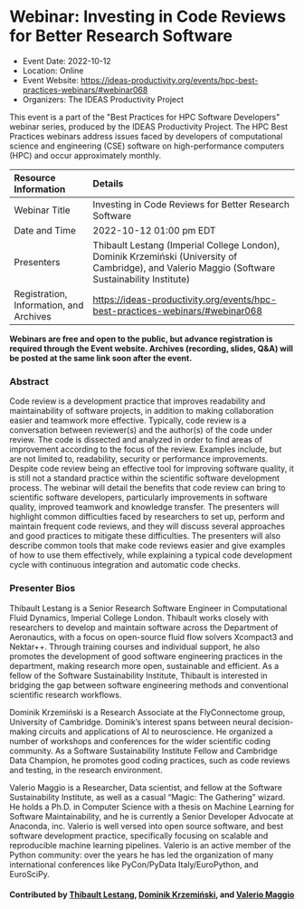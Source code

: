 # Webinar: Investing in Code Reviews for Better Research Software

- Event Date: 2022-10-12
- Location: Online
- Event Website: https://ideas-productivity.org/events/hpc-best-practices-webinars/#webinar068
- Organizers: The IDEAS Productivity Project
			   
This event is a part of the "Best Practices for HPC Software
Developers" webinar series, produced by the IDEAS Productivity
Project. The HPC Best Practices webinars address issues faced by
developers of computational science and engineering (CSE) software on
high-performance computers (HPC) and occur approximately monthly.

Resource Information | Details
:--- | :---			   
Webinar Title | Investing in Code Reviews for Better Research Software
Date and Time | 2022-10-12 01:00 pm EDT
Presenters | Thibault Lestang (Imperial College London), Dominik Krzemiński (University of Cambridge),  and Valerio Maggio (Software Sustainability Institute)
Registration, Information, and Archives | 	<https://ideas-productivity.org/events/hpc-best-practices-webinars/#webinar068>	   

**Webinars are free and open to the public, but advance registration is required through the Event website. Archives (recording, slides, Q&A) will be posted at the same link soon after the event.**

### Abstract
<p>Code review is a development practice that improves readability and maintainability of software projects, in addition to making collaboration easier and teamwork more effective. Typically, code review is a conversation between reviewer(s) and the author(s) of the code under review. The code is dissected and analyzed in order to find areas of improvement according to the focus of the review. Examples include, but are not limited to, readability, security or performance improvements. Despite code review being an effective tool for improving software quality, it is still not a standard practice within the scientific software development process. The webinar will detail the benefits that code review can bring to scientific software developers, particularly improvements in software quality, improved teamwork and knowledge transfer. The presenters will highlight common difficulties faced by researchers to set up, perform and maintain frequent code reviews, and they will discuss several approaches and good practices to mitigate these difficulties. The presenters will also describe common tools that make code reviews easier and give examples of how to use them effectively, while explaining a typical code development cycle with continuous integration and automatic code checks.</p>



### Presenter Bios
<p>Thibault Lestang is a Senior Research Software Engineer in Computational Fluid Dynamics, Imperial College London. Thibault works closely with researchers to develop and maintain software across the Department of Aeronautics, with a focus on open-source fluid flow solvers Xcompact3 and Nektar++. Through training courses and individual support, he also promotes the development of good software engineering practices in the department, making research more open, sustainable and efficient. As a fellow of the Software Sustainability Institute, Thibault is interested in bridging the gap between software engineering methods and conventional scientific research workflows.</p>
<p>Dominik Krzemiński is a Research Associate at the FlyConnectome group, University of Cambridge. Dominik’s interest spans between neural decision-making circuits and applications of AI to neuroscience. He organized a number of workshops and conferences for the wider scientific coding community. As a Software Sustainability Institute Fellow and Cambridge Data Champion, he promotes good coding practices, such as code reviews and testing, in the research environment.</p>
<p>Valerio Maggio is a Researcher, Data scientist, and fellow at the Software Sustainability Institute, as well as a casual “Magic: The Gathering” wizard. He holds a Ph.D. in Computer Science with a thesis on Machine Learning for Software Maintainability, and he is currently a Senior Developer Advocate at Anaconda, inc. Valerio is well versed into open source software, and best software development practice, specifically focusing on scalable and reproducible machine learning pipelines.  Valerio is an active member of the Python community: over the years he has led the organization of many international conferences like PyCon/PyData Italy/EuroPython, and EuroSciPy.</p>

    

#### Contributed by [Thibault Lestang](https://github.com/tlestang "Thibault Lestang GitHub profile"), [Dominik Krzemiński](https://github.com/dokato "Dominik Krzemiński GitHub profile"),  and [Valerio Maggio](https://github.com/leriomaggio "Valerio Maggio GitHub profile")

<!---
Publish: yes
Categories: skills
Topics: online learning
Level: 2
Prerequisites: default
Aggregate: none
--->
